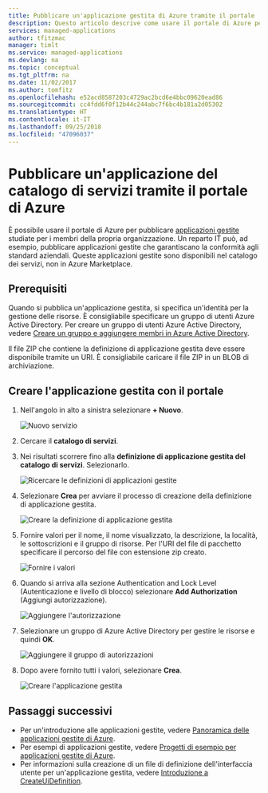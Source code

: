 ```yaml
---
title: Pubblicare un'applicazione gestita di Azure tramite il portale | Microsoft Docs
description: Questo articolo descrive come usare il portale di Azure per creare un'applicazione gestita di Azure studiata per i membri della propria organizzazione.
services: managed-applications
author: tfitzmac
manager: timlt
ms.service: managed-applications
ms.devlang: na
ms.topic: conceptual
ms.tgt_pltfrm: na
ms.date: 11/02/2017
ms.author: tomfitz
ms.openlocfilehash: e52acd8587203c4729ac2bcd6e4bbc09620ead86
ms.sourcegitcommit: cc4fdd6f0f12b44c244abc7f6bc4b181a2d05302
ms.translationtype: HT
ms.contentlocale: it-IT
ms.lasthandoff: 09/25/2018
ms.locfileid: "47096037"
---
```

# <a name="publish-a-service-catalog-application-through-azure-portal"></a>Pubblicare un'applicazione del catalogo di servizi tramite il portale di Azure

È possibile usare il portale di Azure per pubblicare [applicazioni gestite](overview.md) studiate per i membri della propria organizzazione. Un reparto IT può, ad esempio, pubblicare applicazioni gestite che garantiscano la conformità agli standard aziendali. Queste applicazioni gestite sono disponibili nel catalogo dei servizi, non in Azure Marketplace.

## <a name="prerequisites"></a>Prerequisiti

Quando si pubblica un'applicazione gestita, si specifica un'identità per la gestione delle risorse. È consigliabile specificare un gruppo di utenti Azure Active Directory. Per creare un gruppo di utenti Azure Active Directory, vedere [Creare un gruppo e aggiungere membri in Azure Active Directory](../active-directory/fundamentals/active-directory-groups-create-azure-portal.md). 

Il file ZIP che contiene la definizione di applicazione gestita deve essere disponibile tramite un URI. È consigliabile caricare il file ZIP in un BLOB di archiviazione. 

## <a name="create-managed-application-with-portal"></a>Creare l'applicazione gestita con il portale

1. Nell'angolo in alto a sinistra selezionare **+ Nuovo**.

   ![Nuovo servizio](./media/publish-portal/new.png)

1. Cercare il **catalogo di servizi**.

1. Nei risultati scorrere fino alla **definizione di applicazione gestita del catalogo di servizi**. Selezionarlo.

   ![Ricercare le definizioni di applicazioni gestite](./media/publish-portal/select-managed-apps-definition.png)

1. Selezionare **Crea** per avviare il processo di creazione della definizione di applicazione gestita.

   ![Creare la definizione di applicazione gestita](./media/publish-portal/create-definition.png)

1. Fornire valori per il nome, il nome visualizzato, la descrizione, la località, le sottoscrizioni e il gruppo di risorse. Per l'URI del file di pacchetto specificare il percorso del file con estensione zip creato.

   ![Fornire i valori](./media/publish-portal/fill-application-values.png)

1. Quando si arriva alla sezione Authentication and Lock Level (Autenticazione e livello di blocco) selezionare **Add Authorization** (Aggiungi autorizzazione).

   ![Aggiungere l'autorizzazione](./media/publish-portal/add-authorization.png)

1. Selezionare un gruppo di Azure Active Directory per gestire le risorse e quindi **OK**.

   ![Aggiungere il gruppo di autorizzazioni](./media/publish-portal/add-auth-group.png)

1. Dopo avere fornito tutti i valori, selezionare **Crea**.

   ![Creare l'applicazione gestita](./media/publish-portal/create-app.png)

## <a name="next-steps"></a>Passaggi successivi

* Per un'introduzione alle applicazioni gestite, vedere [Panoramica delle applicazioni gestite di Azure](overview.md).
* Per esempi di applicazioni gestite, vedere [Progetti di esempio per applicazioni gestite di Azure](sample-projects.md).
* Per informazioni sulla creazione di un file di definizione dell'interfaccia utente per un'applicazione gestita, vedere [Introduzione a CreateUiDefinition](create-uidefinition-overview.md).